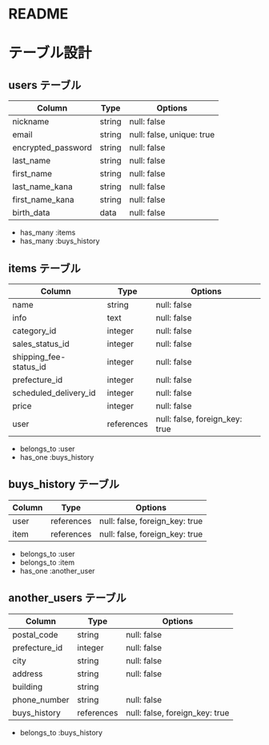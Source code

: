 # README

# テーブル設計

## users テーブル

| Column   | Type   | Options     |
| -------- | ------ | ----------- |
| nickname               | string | null: false |
| email                  | string | null: false, unique: true|
| encrypted_password     | string | null: false |
| last_name              | string | null: false |
| first_name             | string | null: false |
| last_name_kana         | string | null: false |
| first_name_kana        | string | null: false |
| birth_data             | data   | null: false |

- has_many :items
- has_many :buys_history

## items テーブル

| Column | Type   | Options     |
| ------ | ---------- | --------------------------------- |
| name                   | string  | null: false |
| info                   | text    | null: false   |
| category_id            | integer | null: false   |
| sales_status_id        | integer | null: false   |
| shipping_fee-status_id | integer | null: false   |
| prefecture_id          | integer | null: false   |
| scheduled_delivery_id  | integer | null: false   |
| price                  | integer | null: false   |
| user                   | references | null: false, foreign_key: true |

- belongs_to :user
- has_one :buys_history

## buys_history テーブル

| Column  | Type       | Options                        |
| ------- | ---------- | ------------------------------ |
| user | references | null: false, foreign_key: true         |
| item | references | null: false, foreign_key: true         |


- belongs_to :user
- belongs_to :item
- has_one :another_user

## another_users テーブル
| Column   | Type   | Options     |
| -------- | ------ | ----------- |
| postal_code       | string | null: false     |
| prefecture_id     | integer | null: false    |
| city              | string | null: false     |
| address           | string | null: false     |
| building          | string |
| phone_number      | string | null: false     |
| buys_history      | references | null: false, foreign_key: true |


- belongs_to :buys_history
